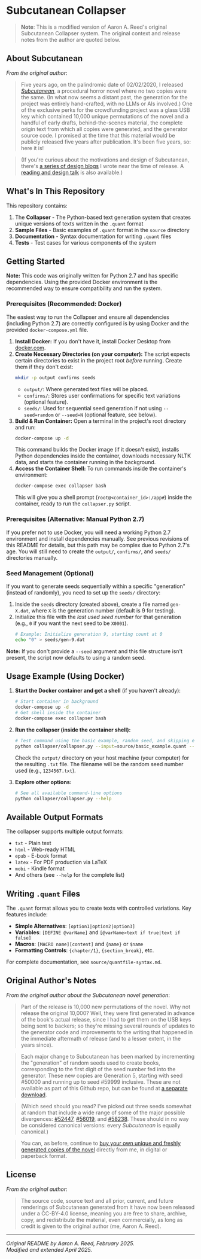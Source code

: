 # Subcutanean Collapser

> **Note**: This is a modified version of Aaron A. Reed's original Subcutanean Collapser system. The original context and release notes from the author are quoted below.

## About Subcutanean

*From the original author*:

> Five years ago, on the palindromic date of 02/02/2020, I released [*Subcutanean*](https://subcutanean.textories.com/), a procedural horror novel where no two copies were the same. (In what now seems a distant past, the generation for the project was entirely hand-crafted, with no LLMs or AIs involved.) One of the exclusive perks for the crowdfunding project was a glass USB key which contained 10,000 unique permutations of the novel and a handful of early drafts, behind-the-scenes material, the complete origin text from which all copies were generated, and the generator source code. I promised at the time that this material would be publicly released five years after publication. It's been five years, so: here it is!

> (If you're curious about the motivations and design of Subcutanean, there's [a series of design blogs](https://medium.com/@aareed/subcutanean-design-posts-e25d9c158cce) I wrote near the time of release. A [reading and design talk](https://stars.library.ucf.edu/elo2020/live/plenaries/4/#.XxG89sCQ6Yk.twitter) is also available.)

## What's In This Repository

This repository contains:

1. The **Collapser** - The Python-based text generation system that creates unique versions of texts written in the `.quant` format
2. **Sample Files** - Basic examples of `.quant` format in the `source` directory
3. **Documentation** - Syntax documentation for writing `.quant` files
4. **Tests** - Test cases for various components of the system

## Getting Started

**Note:** This code was originally written for Python 2.7 and has specific dependencies. Using the provided Docker environment is the recommended way to ensure compatibility and run the system.

### Prerequisites (Recommended: Docker)

The easiest way to run the Collapser and ensure all dependencies (including Python 2.7) are correctly configured is by using Docker and the provided `docker-compose.yml` file.

1.  **Install Docker:** If you don't have it, install Docker Desktop from [docker.com](https://www.docker.com/products/docker-desktop/).
2.  **Create Necessary Directories (on your computer):** The script expects certain directories to exist in the project root *before* running. Create them if they don't exist:
    ```bash
    mkdir -p output confirms seeds
    ```
    - `output/`: Where generated text files will be placed.
    - `confirms/`: Stores user confirmations for specific text variations (optional feature).
    - `seeds/`: Used for sequential seed generation if not using `--seed=random` or `--seed=N` (optional feature, see below).
3.  **Build & Run Container:** Open a terminal in the project's root directory and run:
    ```bash
    docker-compose up -d
    ```
    This command builds the Docker image (if it doesn't exist), installs Python dependencies inside the container, downloads necessary NLTK data, and starts the container running in the background.
4.  **Access the Container Shell:** To run commands inside the container's environment:
    ```bash
    docker-compose exec collapser bash
    ```
    This will give you a shell prompt (`root@<container_id>:/app#`) inside the container, ready to run the `collapser.py` script.

### Prerequisites (Alternative: Manual Python 2.7)

If you prefer not to use Docker, you will need a working Python 2.7 environment and install dependencies manually. See previous revisions of this README for details, but this path may be complex due to Python 2.7's age. You will still need to create the `output/`, `confirms/`, and `seeds/` directories manually.

### Seed Management (Optional)

If you want to generate seeds sequentially within a specific "generation" (instead of randomly), you need to set up the `seeds/` directory:

1.  Inside the `seeds` directory (created above), create a file named `gen-X.dat`, where `X` is the generation number (default is 9 for testing).
2.  Initialize this file with the *last used seed number* for that generation (e.g., `0` if you want the next seed to be `X0001`).
    ```bash
    # Example: Initialize generation 9, starting count at 0
    echo "0" > seeds/gen-9.dat 
    ```
**Note:** If you don't provide a `--seed` argument and this file structure isn't present, the script now defaults to using a random seed.

## Usage Example (Using Docker)

1.  **Start the Docker container and get a shell** (if you haven't already):
    ```bash
    # Start container in background
    docker-compose up -d 
    # Get shell inside the container
    docker-compose exec collapser bash
    ```
2.  **Run the collapser (inside the container shell):**
    ```bash
    # Test command using the basic example, random seed, and skipping end matter:
    python collapser/collapser.py --input=source/basic_example.quant --output=txt --seed=random --skipEndMatter
    ```
    Check the `output/` directory on your host machine (your computer) for the resulting `.txt` file. The filename will be the random seed number used (e.g., `1234567.txt`).

3.  **Explore other options:**
    ```bash
    # See all available command-line options
    python collapser/collapser.py --help
    ```

## Available Output Formats

The collapser supports multiple output formats:
- `txt` - Plain text
- `html` - Web-ready HTML
- `epub` - E-book format
- `latex` - For PDF production via LaTeX
- `mobi` - Kindle format
- And others (see `--help` for the complete list)

## Writing `.quant` Files

The `.quant` format allows you to create texts with controlled variations. Key features include:

- **Simple Alternatives**: `[option1|option2|option3]`
- **Variables**: `[DEFINE @varName]` and `[@varName>text if true|text if false]`
- **Macros**: `[MACRO name][content]` and `{name}` or `$name`
- **Formatting Controls**: `{chapter/1}`, `{section_break}`, etc.

For complete documentation, see `source/quantfile-syntax.md`.

## Original Author's Notes

*From the original author about the Subcutanean novel generation*:

> Part of the release is 10,000 new permutations of the novel. Why not release the original 10,000? Well, they were first generated in advance of the book's actual release, since I had to get them on the USB keys being sent to backers; so they're missing several rounds of updates to the generator code and improvements to the writing that happened in the immediate aftermath of release (and to a lesser extent, in the years since).

> Each major change to Subcutanean has been marked by incrementing the "generation" of random seeds used to create books, corresponding to the first digit of the seed number fed into the generator. These new copies are Generation 5, starting with seed #50000 and running up to seed #59999 inclusive. These are not available as part of this Github repo, but can be found at [a separate download](https://subcutanean.textories.com/SubcutaneanArchive.zip). 

> (Which seed should you read? I've picked out three seeds somewhat at random that include a wide range of some of the major possible divergences: [#52447](https://subcutanean.textories.com/52447.html), [#56019](https://subcutanean.textories.com/56019.html), and [#58238](https://subcutanean.textories.com/58238.html). These should in no way be considered canonical versions: every *Subcutanean* is equally canonical.)

> You can, as before, continue to [buy your own unique and freshly generated copies of the novel](https://subcutanean.textories.com/) directly from me, in digital or paperback format.

## License

*From the original author*:

> The source code, source text and all prior, current, and future renderings of Subcutanean generated from it have now been released under a CC-BY-4.0 license, meaning you are free to share, archive, copy, and redistribute the material, even commercially, as long as credit is given to the original author (me, Aaron A. Reed).

---

*Original README by Aaron A. Reed, February 2025.  
Modified and extended April 2025.*
